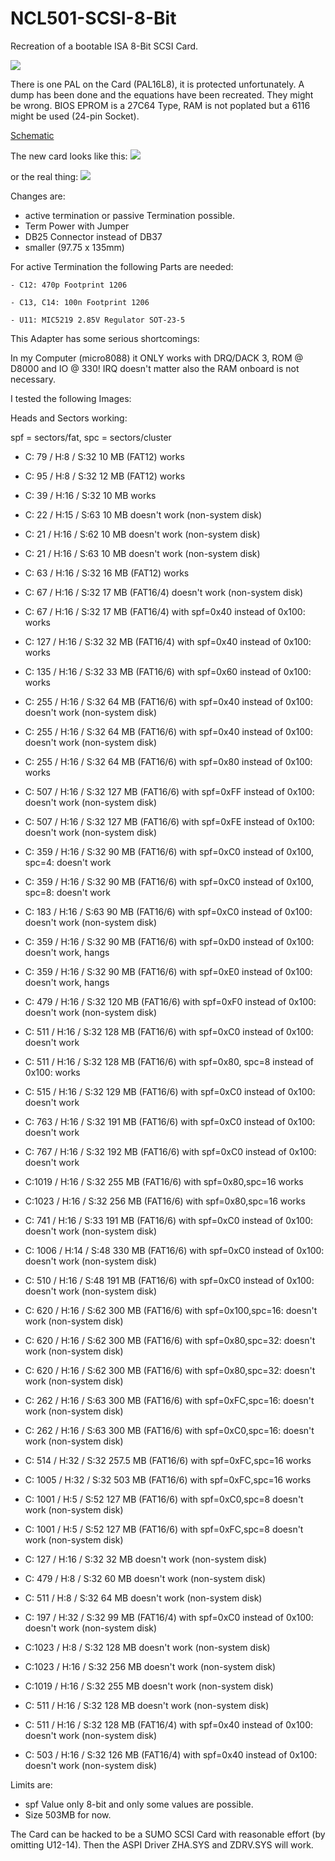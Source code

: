 # NCL501-SCSI-8-Bit
Recreation of a bootable ISA 8-Bit SCSI Card.

![](pics/NCL%20501.jpg)

There is one PAL on the Card (PAL16L8), it is protected unfortunately.
A dump has been done and the equations have been recreated.
They might be wrong.
BIOS EPROM is a 27C64 Type, RAM is not poplated but a 6116 might be used (24-pin Socket).

[Schematic](schematic/NCL501/pdf/NCL501.pdf)

The new card looks like this:
![](pics/New%20Card%20Rendering.png)

or the real thing:
![](pics/PCB_Complete.jpg)


Changes are:

* active termination or passive Termination possible.
* Term Power with Jumper
* DB25 Connector instead of DB37
* smaller (97.75 x 135mm)

For active Termination the following Parts are needed:

    - C12: 470p Footprint 1206

    - C13, C14: 100n Footprint 1206

    - U11: MIC5219 2.85V Regulator SOT-23-5

This Adapter has some serious shortcomings:

In my Computer (micro8088) it ONLY works with DRQ/DACK 3, ROM @ D8000 and IO @ 330!
IRQ doesn't matter also the RAM onboard is not necessary.

I tested the following Images:

Heads and Sectors working:

spf = sectors/fat, spc = sectors/cluster

* C:  79 / H:8  / S:32 10 MB (FAT12) works
* C:  95 / H:8  / S:32 12 MB (FAT12) works
* C:  39 / H:16 / S:32 10 MB works
* C:  22 / H:15 / S:63 10 MB doesn't work (non-system disk)
* C:  21 / H:16 / S:62 10 MB doesn't work (non-system disk)
* C:  21 / H:16 / S:63 10 MB doesn't work (non-system disk)
* C:  63 / H:16 / S:32 16 MB (FAT12) works
* C:  67 / H:16 / S:32 17 MB (FAT16/4) doesn't work (non-system disk)
* C:  67 / H:16 / S:32 17 MB (FAT16/4) with spf=0x40 instead of 0x100: works
* C: 127 / H:16 / S:32 32 MB (FAT16/4) with spf=0x40 instead of 0x100: works
* C: 135 / H:16 / S:32 33 MB (FAT16/6) with spf=0x60 instead of 0x100: works
* C: 255 / H:16 / S:32 64 MB (FAT16/6) with spf=0x40 instead of 0x100: doesn't work (non-system disk)
* C: 255 / H:16 / S:32 64 MB (FAT16/6) with spf=0x40 instead of 0x100: doesn't work (non-system disk)
* C: 255 / H:16 / S:32 64 MB (FAT16/6) with spf=0x80 instead of 0x100: works
* C: 507 / H:16 / S:32 127 MB (FAT16/6) with spf=0xFF instead of 0x100: doesn't work (non-system disk)
* C: 507 / H:16 / S:32 127 MB (FAT16/6) with spf=0xFE instead of 0x100: doesn't work (non-system disk)
* C: 359 / H:16 / S:32 90 MB (FAT16/6) with spf=0xC0 instead of 0x100, spc=4: doesn't work
* C: 359 / H:16 / S:32 90 MB (FAT16/6) with spf=0xC0 instead of 0x100, spc=8: doesn't work
* C: 183 / H:16 / S:63 90 MB (FAT16/6) with spf=0xC0 instead of 0x100: doesn't work (non-system disk)
* C: 359 / H:16 / S:32 90 MB (FAT16/6) with spf=0xD0 instead of 0x100: doesn't work, hangs
* C: 359 / H:16 / S:32 90 MB (FAT16/6) with spf=0xE0 instead of 0x100: doesn't work, hangs
* C: 479 / H:16 / S:32 120 MB (FAT16/6) with spf=0xF0 instead of 0x100: doesn't work (non-system disk)
* C: 511 / H:16 / S:32 128 MB (FAT16/6) with spf=0xC0 instead of 0x100: doesn't work
* C: 511 / H:16 / S:32 128 MB (FAT16/6) with spf=0x80, spc=8 instead of 0x100: works
* C: 515 / H:16 / S:32 129 MB (FAT16/6) with spf=0xC0 instead of 0x100: doesn't work
* C: 763 / H:16 / S:32 191 MB (FAT16/6) with spf=0xC0 instead of 0x100: doesn't work
* C: 767 / H:16 / S:32 192 MB (FAT16/6) with spf=0xC0 instead of 0x100: doesn't work
* C:1019 / H:16 / S:32 255 MB (FAT16/6) with spf=0x80,spc=16  works
* C:1023 / H:16 / S:32 256 MB (FAT16/6) with spf=0x80,spc=16  works
* C: 741 / H:16 / S:33 191 MB (FAT16/6) with spf=0xC0 instead of 0x100: doesn't work (non-system disk)
* C: 1006 / H:14 / S:48 330 MB (FAT16/6) with spf=0xC0 instead of 0x100: doesn't work (non-system disk)
* C:  510 / H:16 / S:48 191 MB (FAT16/6) with spf=0xC0 instead of 0x100: doesn't work (non-system disk)
* C:  620 / H:16 / S:62 300 MB (FAT16/6) with spf=0x100,spc=16: doesn't work (non-system disk)
* C:  620 / H:16 / S:62 300 MB (FAT16/6) with spf=0x80,spc=32: doesn't work (non-system disk)
* C:  620 / H:16 / S:62 300 MB (FAT16/6) with spf=0x80,spc=32: doesn't work (non-system disk)
* C:  262 / H:16 / S:63 300 MB (FAT16/6) with spf=0xFC,spc=16: doesn't work (non-system disk)
* C:  262 / H:16 / S:63 300 MB (FAT16/6) with spf=0xC0,spc=16: doesn't work (non-system disk)
* C:  514 / H:32 / S:32 257.5 MB (FAT16/6) with spf=0xFC,spc=16  works
* C: 1005 / H:32 / S:32 503 MB (FAT16/6) with spf=0xFC,spc=16  works
* C: 1001 / H:5 / S:52 127 MB (FAT16/6) with spf=0xC0,spc=8 doesn't work (non-system disk)
* C: 1001 / H:5 / S:52 127 MB (FAT16/6) with spf=0xFC,spc=8 doesn't work (non-system disk)
 
* C: 127 / H:16 / S:32 32 MB doesn't work (non-system disk)
* C: 479 / H:8  / S:32 60 MB doesn't work (non-system disk)
* C: 511 / H:8  / S:32 64 MB doesn't work (non-system disk)
* C: 197 / H:32 / S:32 99 MB (FAT16/4) with spf=0xC0 instead of 0x100: doesn't work (non-system disk)
* C:1023 / H:8  / S:32 128 MB doesn't work (non-system disk)
* C:1023 / H:16 / S:32 256 MB doesn't work (non-system disk)
* C:1019 / H:16 / S:32 255 MB doesn't work (non-system disk)
* C: 511 / H:16 / S:32 128 MB doesn't work (non-system disk)
* C: 511 / H:16 / S:32 128 MB (FAT16/4) with spf=0x40 instead of 0x100: doesn't work (non-system disk)
* C: 503 / H:16 / S:32 126 MB (FAT16/4) with spf=0x40 instead of 0x100: doesn't work (non-system disk)

Limits are: 

* spf Value only 8-bit and only some values are possible.
* Size 503MB for now.

The Card can be hacked to be a SUMO SCSI Card with reasonable effort (by omitting U12-14). Then the ASPI Driver ZHA.SYS and ZDRV.SYS will work.
